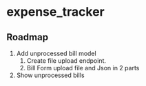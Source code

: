 # expense_tracker

## Roadmap
1. Add unprocessed bill model
   1. Create file upload endpoint. 
   2. Bill Form upload file and Json in 2 parts
2. Show unprocessed bills